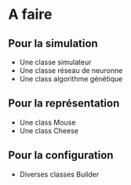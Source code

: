 # A faire

## Pour la simulation

* Une classe simulateur
* Une classe réseau de neuronne
* Une class algorithme génétique

## Pour la représentation

* Une class Mouse
* Une class Cheese

## Pour la configuration

* Diverses classes Builder
